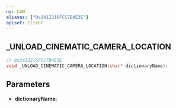 ```yaml
---
ns: CAM
aliases: ["0x2412216FCC7B4E3E"]
apiset: client
---
```

## _UNLOAD_CINEMATIC_CAMERA_LOCATION

```c
// 0x2412216FCC7B4E3E
void _UNLOAD_CINEMATIC_CAMERA_LOCATION(char* dictionaryName);
```


## Parameters
* **dictionaryName**: